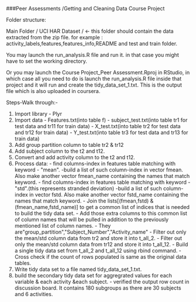 ###Peer Assessments /Getting and Cleaning Data Course Project

Folder structure:

Main Folder / UCI HAR Dataset /  <- this folder should contain the data extracted from the zip file. for example : activity_labels,features,features_info,README and test and train folder.

You may launch the run_analysis.R file and run it. in that case you might have to set the working directory.

Or you may launch the Course Project_Peer Assessment.Rproj in RStudio, in which case all you need to do is launch the run_analysis.R file inside that project and it will run and create 
the tidy_data_set_1.txt. This is the output file which is also uploaded in coursera.



Steps-Walk through:-

1. Import library - Plyr 
2. Import data - Features.txt(into table f)
			- subject_test.txt(into table tr1 for test data and tr11 for train data)
			- X_test.txt(into table tr2 for test data and tr12 for train data)
			- Y_test.txt(into table tr3 for test data and tr13 for train data)
3. Add group partition column to table tr2 & tr12
4. Add subject column to the t2 and t12.
5. Convert and add activity column to the t2 and t12.
6. Process data:
		- find columns-index in features table matching with keyword - "mean".
			-build a list of such column-index in vector fmean. Also make another vector fmean_name containing the names that match keyword.
		- find columns-index in features table matching with keyword - "std".(this represents stranded deviation)
			-build a list of such column-index in vector fstd. Also make another vector fstd_name containing the names that match keyword.
		- Join the lists[(fmean,fstd) & (fmean_name,fstd_name)] to get a common list of indices that is needed to build the tidy data set.
		- Add those extra columns to this common list of column names that will be pulled in addition to the previously mentioned list of column names.
			- They are"group_partition","Subject_Number","Activity_name"
		- Filter out only the mean/std column data from tr2 and store it into t_all_2.
		- Filter out only the mean/std column data from tr12 and store it into t_all_12.
		- Build a single tidy data set from t_all_2 and t_all_12 using rbind command.
		- Cross check if the count of rows populated is same as the original data tables.
7. Write tidy data set to a file named tidy_data_set_1.txt.
8. build the secondary tidy data set for aggregrated values for each variable & each activity &each subject.
		- verified the output row count in discussion board. It contains 180 subgroups as there are 30 subjects and 6 activities.
		
 
